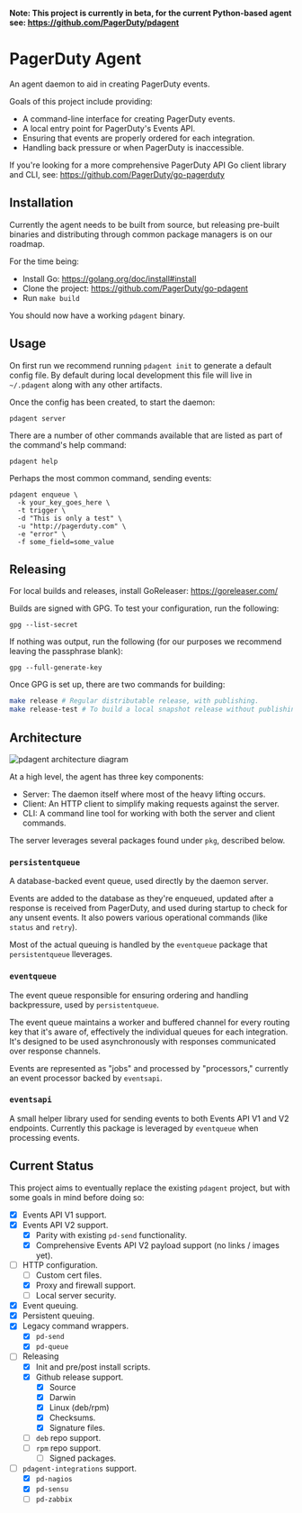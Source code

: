 **Note: This project is currently in beta, for the current Python-based agent see: https://github.com/PagerDuty/pdagent**

# PagerDuty Agent

An agent daemon to aid in creating PagerDuty events.

Goals of this project include providing:

- A command-line interface for creating PagerDuty events.
- A local entry point for PagerDuty's Events API.
- Ensuring that events are properly ordered for each integration.
- Handling back pressure or when PagerDuty is inaccessible.

If you're looking for a more comprehensive PagerDuty API Go client library and CLI, see: https://github.com/PagerDuty/go-pagerduty

## Installation

Currently the agent needs to be built from source, but releasing pre-built binaries and distributing through common package managers is on our roadmap.

For the time being:

- Install Go: https://golang.org/doc/install#install
- Clone the project: https://github.com/PagerDuty/go-pdagent
- Run `make build`

You should now have a working `pdagent` binary.

## Usage

On first run we recommend running `pdagent init` to generate a default config file. By default during local development this file will live in `~/.pdagent` along with any other artifacts.

Once the config has been created, to start the daemon:

```
pdagent server
```

There are a number of other commands available that are listed as part of the command's help command:

```
pdagent help
```

Perhaps the most common command, sending events:

```
pdagent enqueue \
  -k your_key_goes_here \
  -t trigger \
  -d "This is only a test" \
  -u "http://pagerduty.com" \
  -e "error" \
  -f some_field=some_value
```

## Releasing

For local builds and releases, install GoReleaser: https://goreleaser.com/

Builds are signed with GPG. To test your configuration, run the following:

```
gpg --list-secret
```

If nothing was output, run the following (for our purposes we recommend leaving the passphrase blank):

```
gpg --full-generate-key
```

Once GPG is set up, there are two commands for building:

```bash
make release # Regular distributable release, with publishing.
make release-test # To build a local snapshot release without publishing.
```

## Architecture

![pdagent architecture diagram](http://www.plantuml.com/plantuml/proxy?cache=no&src=https://raw.github.com/PagerDuty/go-pdagent/main/docs/architecture-diagram.txt)

At a high level, the agent has three key components:

- Server: The daemon itself where most of the heavy lifting occurs.
- Client: An HTTP client to simplify making requests against the server.
- CLI: A command line tool for working with both the server and client commands.

The server leverages several packages found under `pkg`, described below.

### `persistentqueue`

A database-backed event queue, used directly by the daemon server.

Events are added to the database as they're enqueued, updated after a response is received from PagerDuty, and used during startup to check for any unsent events. It also powers various operational commands (like `status` and `retry`).

Most of the actual queuing is handled by the `eventqueue` package that `persistentqueue` lleverages.

### `eventqueue`

The event queue responsible for ensuring ordering and handling backpressure, used by `persistentqueue`.

The event queue maintains a worker and buffered channel for every routing key that it's aware of, effectively the individual queues for each integration. It's designed to be used asynchronously with responses communicated over response channels.

Events are represented as "jobs" and processed by "processors," currently an event processor backed by `eventsapi`.

### `eventsapi`

A small helper library used for sending events to both Events API V1 and V2 endpoints. Currently this package is leveraged by `eventqueue` when processing events.

## Current Status

This project aims to eventually replace the existing `pdagent` project, but with some goals in mind before doing so:

- [x] Events API V1 support.
- [X] Events API V2 support.
    - [X] Parity with existing `pd-send` functionality.
    - [X] Comprehensive Events API V2 payload support (no links / images yet).
- [ ] HTTP configuration.
    - [ ] Custom cert files.
    - [x] Proxy and firewall support.
    - [ ] Local server security.
- [X] Event queuing.
- [X] Persistent queuing.
- [x] Legacy command wrappers.
    - [x] `pd-send`
    - [x] `pd-queue`
- [ ] Releasing
    - [x] Init and pre/post install scripts.
    - [X] Github release support.
        - [X] Source
        - [X] Darwin
        - [X] Linux (deb/rpm)
        - [X] Checksums.
        - [X] Signature files.
    - [ ] `deb` repo support.
    - [ ] `rpm` repo support.
        - [ ] Signed packages.
- [ ] `pdagent-integrations` support.
    - [x] `pd-nagios`
    - [x] `pd-sensu`
    - [ ] `pd-zabbix`
